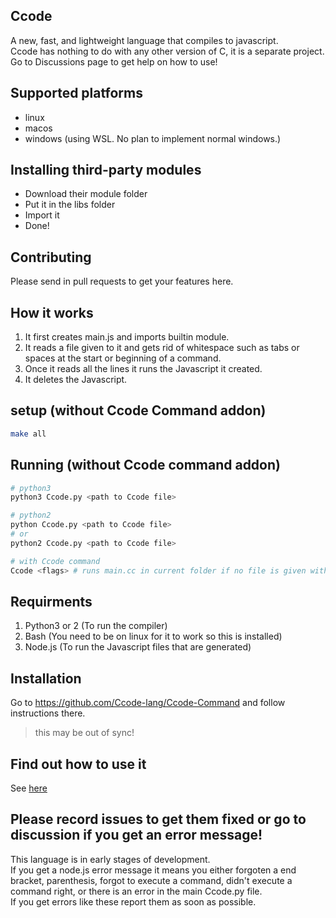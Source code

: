 ## Ccode
A new, fast, and lightweight language that compiles to javascript.  
Ccode has nothing to do with any other version of C, it is a separate project.  
Go to Discussions page to get help on how to use!

## Supported platforms
 * linux
 * macos
 * windows (using WSL. No plan to implement normal windows.)
## Installing third-party modules
 * Download their module folder
 * Put it in the libs folder
 * Import it
 * Done!
## Contributing
Please send in pull requests to get your features here.

## How it works
1. It first creates main.js and imports builtin module.
2. It reads a file given to it and gets rid of whitespace such as tabs or spaces at the start or beginning of a command.
3. Once it reads all the lines it runs the Javascript it created.
4. It deletes the Javascript.
## setup (without Ccode Command addon)
```bash
make all
```
## Running (without Ccode command addon)
```bash
# python3
python3 Ccode.py <path to Ccode file>

# python2
python Ccode.py <path to Ccode file>
# or
python2 Ccode.py <path to Ccode file>

# with Ccode command
Ccode <flags> # runs main.cc in current folder if no file is given with -f flag
```

## Requirments
1. Python3 or 2 (To run the compiler)
2. Bash (You need to be on linux for it to work so this is installed)
3. Node.js (To run the Javascript files that are generated)


## Installation
Go to https://github.com/Ccode-lang/Ccode-Command and follow instructions there.
> this may be out of sync!  

## Find out how to use it
See [here](https://github.com/Ccode-lang/Ccode/wiki/builtins-and-basic-use)
## Please record issues to get them fixed or go to discussion if you get an error message!
This language is in early stages of development.  
If you get a node.js error message it means you either forgoten a end bracket, parenthesis, forgot to execute a command, didn't execute a command right, or there is an error in the main Ccode.py file.  
If you get errors like these report them as soon as possible.  


